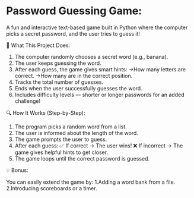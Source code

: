 # Password Guessing Game:
A fun and interactive text-based game built in Python where the computer picks a secret password, and the user tries to guess it!

🚀 What This Project Does:

1. The computer randomly chooses a secret word (e.g., banana).
2. The user keeps guessing the word.
3. After each guess, the game gives smart hints:
  ->How many letters are correct.
  ->How many are in the correct position.
4. Tracks the total number of guesses.
5. Ends when the user successfully guesses the word.
6. Includes difficulty levels — shorter or longer passwords for an added challenge!

🔍 How It Works (Step-by-Step):

1. The program picks a random word from a list.
2. The user is informed about the length of the word.
3. The game prompts the user to guess.
4. After each guess:
  ✅ If correct → The user wins!
  ❌ If incorrect → The game gives helpful hints to get closer.
5. The game loops until the correct password is guessed.

💡 Bonus:

You can easily extend the game by:
1.Adding a word bank from a file.
2.Introducing scoreboards or a timer.
